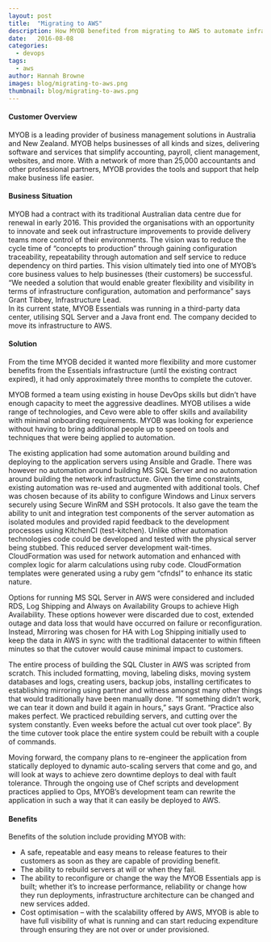 ```yaml
---
layout: post
title:  "Migrating to AWS"
description: How MYOB benefited from migrating to AWS to automate infrastructure, provide self-servicing & reduce costs
date:   2016-08-08
categories:
  - devops
tags:
  - aws
author: Hannah Browne
images: blog/migrating-to-aws.png
thumbnail: blog/migrating-to-aws.png
---
```


#### Customer Overview
MYOB is a leading provider of business management solutions in Australia and New Zealand. MYOB helps businesses of all kinds and sizes, delivering software and services that simplify accounting, payroll, client management, websites, and more. With a network of more than 25,000 accountants and other professional partners, MYOB provides the tools and support that help make business life easier.

#### Business Situation
MYOB had a contract with its traditional Australian data centre due for renewal in early 2016. This provided the organisations with an opportunity to innovate and seek out infrastructure improvements to provide delivery teams more control of their environments. The vision was to reduce the cycle time of “concepts to production” through gaining configuration traceability, repeatability through automation and self service to reduce dependency on third parties. This vision ultimately tied into one of MYOB’s core business values to help businesses (their customers) be successful. “We needed a solution that would enable greater flexibility and visibility in terms of infrastructure configuration, automation and performance” says Grant Tibbey, Infrastructure Lead.   
In its current state, MYOB Essentials was running in a third-party data center, utilising SQL Server and a Java front end. The company decided to move its infrastructure to AWS.


#### Solution

From the time MYOB decided it wanted more flexibility and more customer benefits from the Essentials infrastructure (until the existing contract expired), it had only approximately three months to complete the cutover.  

MYOB formed a team using existing in house DevOps skills but didn’t have enough capacity to meet the aggressive deadlines. MYOB utilises a wide range of technologies, and Cevo were able to offer skills and availability with minimal onboarding requirements. MYOB was looking for experience without having to bring additional people up to speed on tools and techniques that were being applied to automation.

The existing application had some automation around building and deploying to the application servers using Ansible and Gradle. There was however no automation around building MS SQL Server and no automation around building the network infrastructure. Given the time constraints, existing automation was re-used and augmented with additional tools. Chef was chosen because of its ability to configure Windows and Linux servers securely using Secure WinRM and SSH protocols. It also gave the team the ability to unit and integration test components of the server automation as isolated modules and provided rapid feedback to the development processes using KitchenCI (test-kitchen). Unlike other automation technologies code could be developed and tested with the physical server being stubbed. This reduced server development wait-times. CloudFormation was used for network automation and enhanced with complex logic for alarm calculations using ruby code. CloudFormation templates were generated using a ruby gem “cfndsl” to enhance its static nature.   

Options for running MS SQL Server in AWS were considered and included RDS, Log Shipping and Always on Availability Groups to achieve High Availability. These options however were discarded due to cost, extended outage and data loss that would have occurred on failure or reconfiguration. Instead, Mirroring was chosen for HA with Log Shipping initially used to keep the data in AWS in sync with the traditional datacenter to within fifteen minutes so that the cutover would cause minimal impact to customers.  

The entire process of building the SQL Cluster in AWS was scripted from scratch. This included formatting, moving, labeling disks, moving system databases and logs, creating users, backup jobs, installing certificates to establishing mirroring using partner and witness amongst many other things that would traditionally have been manually done. “If something didn’t work, we can tear it down and build it again in hours,” says Grant. “Practice also makes perfect. We practiced rebuilding servers, and cutting over the system constantly. Even weeks before the actual cut over took place”. By the time cutover took place the entire system could be rebuilt with a couple of commands.

Moving forward, the company plans to re-engineer the application from statically deployed to dynamic auto-scaling servers that come and go, and will look at ways to achieve zero downtime deploys to deal with fault tolerance.  Through the ongoing use of Chef scripts and development practices applied to Ops, MYOB’s development team can rewrite the application in such a way that it can easily be deployed to AWS.


#### Benefits

Benefits of the solution include providing MYOB with:

* A safe, repeatable and easy means to release features to their customers as soon as they are capable of providing benefit.
* The ability to rebuild servers at will or when they fail.
* The ability to reconfigure or change the way the MYOB Essentials app is built; whether it’s to increase performance, reliability or change how they run deployments, infrastructure architecture can be changed and new services added.
* Cost optimisation – with the scalability offered by AWS, MYOB is able to have full visibility of what is running and can start reducing expenditure through ensuring they are not over or under provisioned.  
